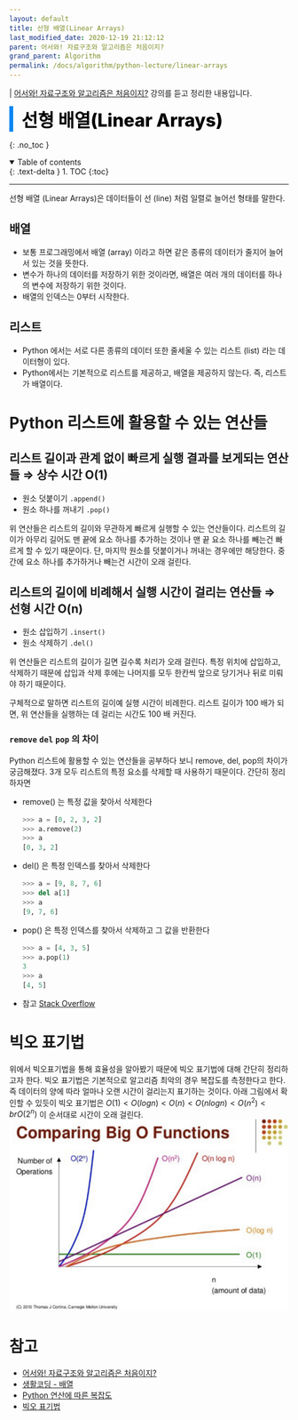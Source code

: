 ```yaml
---
layout: default
title: 선형 배열(Linear Arrays)
last_modified_date: 2020-12-19 21:12:12
parent: 어서와! 자료구조와 알고리즘은 처음이지?
grand_parent: Algorithm
permalink: /docs/algorithm/python-lecture/linear-arrays
---
```


| [어서와! 자료구조와 알고리즘은 처음이지?](https://programmers.co.kr/learn/courses/57) 강의를 듣고 정리한 내용입니다.

<div style="font-size:32px; font-weight: 800; border-left: 7px solid #0687f0; padding-left:15px !important; color:#000000; margin-bottom:15px;">선형 배열(Linear Arrays)</div>

{: .no_toc }

<details open markdown="block">
  <summary>
    Table of contents
  </summary>
  {: .text-delta }
1. TOC
{:toc}
</details>

---

선형 배열 (Linear Arrays)은 데이터들이 선 (line) 처럼 일렬로 늘어선 형태를 말한다.

## 배열

- 보통 프로그래밍에서 배열 (array) 이라고 하면 같은 종류의 데이터가 줄지어 늘어서 있는 것을 뜻한다.
- 변수가 하나의 데이터를 저장하기 위한 것이라면, 배열은 여러 개의 데이터를 하나의 변수에 저장하기 위한 것이다.
- 배열의 인덱스는 0부터 시작한다.

## 리스트

- Python 에서는 서로 다른 종류의 데이터 또한 줄세울 수 있는 리스트 (list) 라는 데이터형이 있다.
- Python에서는 기본적으로 리스트를 제공하고, 배열을 제공하지 않는다. 즉, 리스트가 배열이다.

# Python 리스트에 활용할 수 있는 연산들

## 리스트 길이과 관계 없이 빠르게 실행 결과를 보게되는 연산들 ⇒ 상수 시간 O(1)

- 원소 덧붙이기 `.append()`
- 원소 하나를 꺼내기 `.pop()`

위 연산들은 리스트의 길이와 무관하게 빠르게 실행할 수 있는 연산들이다. 리스트의 길이가 아무리 길어도 맨 끝에 요소 하나를 추가하는 것이나 맨 끝 요소 하나를 빼는건 빠르게 할 수 있기 때문이다. 단, 마지막 원소를 덧붙이거나 꺼내는 경우에만 해당한다. 중간에 요소 하나를 추가하거나 빼는건 시간이 오래 걸린다.

## 리스트의 길이에 비례해서 실행 시간이 걸리는 연산들 ⇒ 선형 시간 O(n)

- 원소 삽입하기 `.insert()`
- 원소 삭제하기 `.del()`

위 연산들은 리스트의 길이가 길면 길수록 처리가 오래 걸린다. 특정 위치에 삽입하고, 삭제하기 때문에 삽입과 삭제 후에는 나머지를 모두 한칸씩 앞으로 당기거나 뒤로 미뤄야 하기 때문이다.

구체적으로 말하면 리스트의 길이예 실행 시간이 비례한다. 리스트 길이가 100 배가 되면, 위 연산들을 실행하는 데 걸리는 시간도 100 배 커진다.

### `remove` `del` `pop` 의 차이

Python 리스트에 활용할 수 있는 연산들을 공부하다 보니 remove, del, pop의 차이가 궁금해졌다. 3개 모두 리스트의 특정 요소를 삭제할 때 사용하기 때문이다. 간단히 정리하자면

- remove() 는 특정 값을 찾아서 삭제한다

  ```python
  >>> a = [0, 2, 3, 2]
  >>> a.remove(2)
  >>> a
  [0, 3, 2]
  ```

- del() 은 특정 인덱스를 찾아서 삭제한다

  ```python
  >>> a = [9, 8, 7, 6]
  >>> del a[1]
  >>> a
  [9, 7, 6]
  ```

- pop() 은 특정 인덱스를 찾아서 삭제하고 그 값을 반환한다

  ```python
  >>> a = [4, 3, 5]
  >>> a.pop(1)
  3
  >>> a
  [4, 5]
  ```

- 참고 [Stack Overflow](https://stackoverflow.com/questions/11520492/difference-between-del-remove-and-pop-on-lists)

# 빅오 표기법

위에서 빅오표기법을 통해 효율성을 알아봤기 때문에 빅오 표기법에 대해 간단히 정리하고자 한다. 빅오 표기법은 기본적으로 알고리즘 최악의 경우 복잡도를 측정한다고 한다. 즉 데이터의 양에 따라 얼마나 오랜 시간이 걸리는지 표기하는 것이다. 아래 그림에서 확인할 수 있듯이 빅오 표기법은 $O(1) < O(log n) < O(n) < O(nlogn) < O(n^2) <br O(2^n)$ 이 순서대로 시간이 오래 걸린다.
![BigO](/assets/images/algorithm/BigO.png)

# 참고

- [어서와! 자료구조와 알고리즘은 처음이지?](https://programmers.co.kr/learn/courses/57)
- [생활코딩 - 배열](https://opentutorials.org/module/1335/8677)
- [Python 연산에 따른 복잡도](https://www.ics.uci.edu/~pattis/ICS-33/lectures/complexitypython.txt)
- [빅오 표기법](https://medium.com/@callmedevmomo/%EC%9B%B9-%EA%B0%9C%EB%B0%9C%EC%9E%90%EB%A5%BC-%EC%9C%84%ED%95%9C-%EC%9E%90%EB%A3%8C%EA%B5%AC%EC%A1%B0%EC%99%80-%EC%95%8C%EA%B3%A0%EB%A6%AC%EC%A6%98-01-%EB%B9%85%EC%98%A4-%ED%91%9C%EA%B8%B0%EB%B2%95-ff369f0efc1d)
